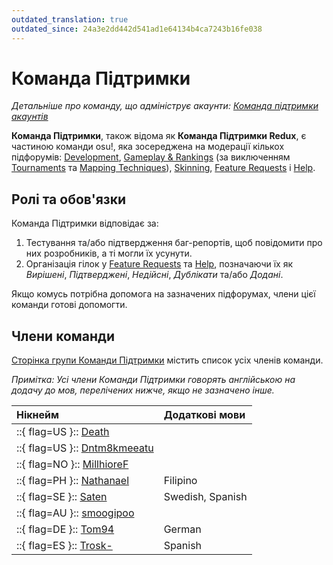 ```yaml
---
outdated_translation: true
outdated_since: 24a3e2dd442d541ad1e64134b4ca7243b16fe038
---
```


# Команда Підтримки

*Детальніше про команду, що адмініструє акаунти: [Команда підтримки акаунтів](/wiki/People/Account_support_team)*

**Команда Підтримки**, також відома як **Команда Підтримки Redux**, є частиною команди osu!, яка зосереджена на модерації кількох підфорумів: [Development](https://osu.ppy.sh/community/forums/2), [Gameplay & Rankings](https://osu.ppy.sh/community/forums/13) (за виключенням [Tournaments](https://osu.ppy.sh/community/forums/55) та [Mapping Techniques](https://osu.ppy.sh/community/forums/61)), [Skinning](https://osu.ppy.sh/community/forums/15), [Feature Requests](https://osu.ppy.sh/community/forums/4) і [Help](https://osu.ppy.sh/community/forums/5).

## Ролі та обов'язки

Команда Підтримки відповідає за:

1. Тестування та/або підтвердження баг-репортів, щоб повідомити про них розробників, а ті могли їх усунути.
2. Організація гілок у [Feature Requests](https://osu.ppy.sh/community/forums/4) та [Help](https://osu.ppy.sh/community/forums/5), позначаючи їх як *Вирішені*, *Підтверджені*, *Недійсні*, *Дублікати* та/або *Додані*.

Якщо комусь потрібна допомога на зазначених підфорумах, члени цієї команди готові допомогти.

## Члени команди

[Сторінка групи Команди Підтримки](https://osu.ppy.sh/groups/22) містить список усіх членів команди.

*Примітка: Усі члени Команди Підтримки говорять англійською на додачу до мов, перелічених нижче, якщо не зазначено інше.*

<!-- NOTE FOR TRANSLATORS: Translating this section is different from other parts of the osu! wiki. See https://github.com/ppy/osu-wiki/blob/master/meta/group-info/TRANSLATING.md#group-articles. -->

| Нікнейм | Додаткові мови |
| :-- | :-- |
| ::{ flag=US }:: [Death](https://osu.ppy.sh/users/3242450) |  |
| ::{ flag=US }:: [Dntm8kmeeatu](https://osu.ppy.sh/users/5428812) |  |
| ::{ flag=NO }:: [MillhioreF](https://osu.ppy.sh/users/941094) |  |
| ::{ flag=PH }:: [Nathanael](https://osu.ppy.sh/users/2295078) | Filipino |
| ::{ flag=SE }:: [Saten](https://osu.ppy.sh/users/444506) | Swedish, Spanish |
| ::{ flag=AU }:: [smoogipoo](https://osu.ppy.sh/users/1040328) |  |
| ::{ flag=DE }:: [Tom94](https://osu.ppy.sh/users/1857058) | German |
| ::{ flag=ES }:: [Trosk-](https://osu.ppy.sh/users/3469385) | Spanish |
